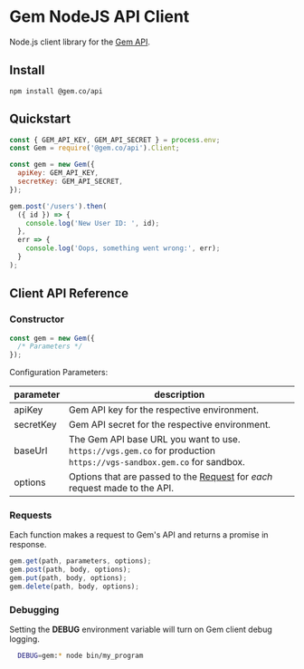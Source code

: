 # Gem NodeJS API Client

Node.js client library for the [Gem API](https://developers.gem.co/).

## Install

```
npm install @gem.co/api
```

## Quickstart

```js
const { GEM_API_KEY, GEM_API_SECRET } = process.env;
const Gem = require('@gem.co/api').Client;

const gem = new Gem({
  apiKey: GEM_API_KEY,
  secretKey: GEM_API_SECRET,
});

gem.post('/users').then(
  ({ id }) => {
    console.log('New User ID: ', id);
  },
  err => {
    console.log('Oops, something went wrong:', err);
  }
);
```

## Client API Reference

### Constructor

```js
const gem = new Gem({
  /* Parameters */
});
```

Configuration Parameters:

| parameter | description                                                                                                                |
| --------- | -------------------------------------------------------------------------------------------------------------------------- |
| apiKey    | Gem API key for the respective environment.                                                                                |
| secretKey | Gem API secret for the respective environment.                                                                             |
| baseUrl   | The Gem API base URL you want to use. <br>`https://vgs.gem.co` for production<br>`https://vgs-sandbox.gem.co` for sandbox. |  |
| options   | Options that are passed to the [Request](https://github.com/request/request) for _each_ request made to the API.           |

### Requests

Each function makes a request to Gem's API and returns a promise in response.

```js
gem.get(path, parameters, options);
gem.post(path, body, options);
gem.put(path, body, options);
gem.delete(path, body, options);
```

### Debugging

Setting the **DEBUG** environment variable will turn on Gem client debug logging.

```bash
  DEBUG=gem:* node bin/my_program
```
